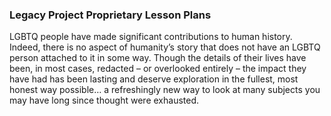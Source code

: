 ### Legacy Project Proprietary Lesson Plans
  LGBTQ people have made significant contributions to human history.
  Indeed, there is no aspect of humanity’s story that does not have an
  LGBTQ person attached to it in some way. Though the details of their
  lives have been, in most cases, redacted – or overlooked entirely – the
  impact they have had has been lasting and deserve exploration in the
  fullest, most honest way possible… a refreshingly new way to look at
  many subjects you may have long since thought were exhausted.
